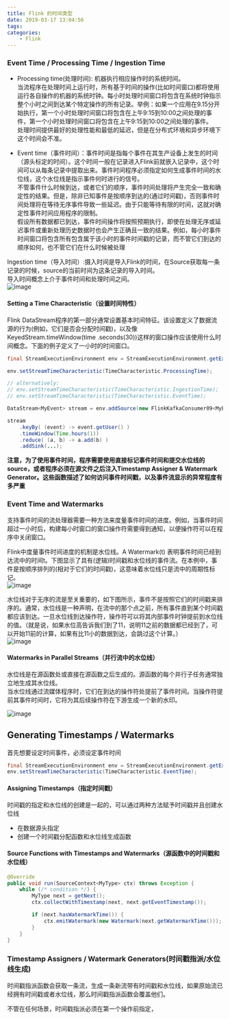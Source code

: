 ```yaml
---
title: Flink 的时间类型
date: 2019-03-17 13:04:56
tags:
categories:
	- Flink
---
```


### Event Time / Processing Time / Ingestion Time

<!--more-->
* Processing time(处理时间): 机器执行相应操作时的系统时间。     
当流程序在处理时间上运行时，所有基于时间的操作(比如时间窗口)都将使用运行各自操作的机器的系统时钟。每小时处理时间窗口将包含在系统时钟指示整个小时之间到达某个特定操作的所有记录。举例：如果一个应用在9.15分开始执行，第一个小时处理时间窗口将包含在上午9:15到10:00之间处理的事件，第一个小时处理时间窗口将包含在上午9:15到10:00之间处理的事件。     
处理时间提供最好的处理性能和最低的延迟，但是在分布式环境和异步环境下这个时间会不准。

* Event time（事件时间）：事件时间是指每个事件在其生产设备上发生的时间（源头标定的时间）。这个时间一般在记录进入Flink前就嵌入记录中，这个时间可以从每条记录中提取出来。事件时间程序必须指定如何生成事件时间的水位线，这个水位线是指示事件何时进行的信号。  
不管事件什么时候到达，或者它们的顺序，事件时间处理将产生完全一致和确定性的结果。但是，除非已知事件是按顺序到达的(通过时间戳)，否则事件时间处理将在等待无序事件导致一些延迟。由于只能等待有限的时间，这就对确定性事件时间应用程序的限制。   
假设所有数据都已到达，事件时间操作将按照预期执行，即使在处理无序或延迟事件或重新处理历史数据时也会产生正确且一致的结果。例如，每小时事件时间窗口将包含所有包含属于该小时的事件时间戳的记录，而不管它们到达的顺序如何，也不管它们在什么时候被处理

Ingestion time（导入时间）:摄入时间是导入Flink的时间，在Source获取每一条记录的时候，source的当前时间为这条记录的导入时间。  
导入时间概念上介于事件时间和处理时间之间。          
![image](https://ci.apache.org/projects/flink/flink-docs-release-1.6/fig/times_clocks.svg)

#### Setting a Time Characteristic（设置时间特性）
Flink DataStream程序的第一部分通常设置基本时间特征。该设置定义了数据流源的行为(例如，它们是否会分配时间戳)，以及像KeyedStream.timeWindow(time .seconds(30))这样的窗口操作应该使用什么时间概念。下面的例子定义了一小时的时间窗口。
```java
final StreamExecutionEnvironment env = StreamExecutionEnvironment.getExecutionEnvironment();

env.setStreamTimeCharacteristic(TimeCharacteristic.ProcessingTime);

// alternatively:
// env.setStreamTimeCharacteristic(TimeCharacteristic.IngestionTime);
// env.setStreamTimeCharacteristic(TimeCharacteristic.EventTime);

DataStream<MyEvent> stream = env.addSource(new FlinkKafkaConsumer09<MyEvent>(topic, schema, props));

stream
    .keyBy( (event) -> event.getUser() )
    .timeWindow(Time.hours(1))
    .reduce( (a, b) -> a.add(b) )
    .addSink(...);
```
**注意，为了使用事件时间，程序需要使用直接标记事件时间和提交水位线的source，或者程序必须在源文件之后注入Timestamp Assigner & Watermark Generator。这些函数描述了如何访问事件时间戳，以及事件流显示的异常程度有多严重**

### Event Time and Watermarks
支持事件时间的流处理器需要一种方法来度量事件时间的进度。例如，当事件时间超过一小时后，构建每小时窗口的窗口操作符需要得到通知，以便操作符可以在程序中关闭窗口。

Flink中度量事件时间进度的机制是水位线。A Watermark(t) 表明事件时间已经到达流中的时间t。下图显示了具有(逻辑)时间戳和水位线的事件流。在本例中，事件是按顺序排列的(相对于它们的时间戳)，这意味着水位线只是流中的周期性标记。     
![image](https://ci.apache.org/projects/flink/flink-docs-release-1.6/fig/stream_watermark_in_order.svg)

水位线对于无序的流是至关重要的，如下图所示，事件不是按照它们的时间戳来排序的。通常，水位线是一种声明，在流中的那个点之前，所有事件直到某个时间戳都应该到达。一旦水位线到达操作符，操作符可以将其内部事件时钟提前到水位线的值。（就是说，如果水位高告诉我们到了11，说明11之前的数据都已经到了，可以开始11前的计算，如果有比11小的数据到达，会跳过这个计算。）  
![image](https://ci.apache.org/projects/flink/flink-docs-release-1.6/fig/stream_watermark_out_of_order.svg)

#### Watermarks in Parallel Streams（并行流中的水位线）
水位线是在源函数处或直接在源函数之后生成的。源函数的每个并行子任务通常独立地生成其水位线。   
当水位线通过流媒体程序时，它们在到达的操作符处提前了事件时间。当操作符提前其事件时间时，它将为其后续操作符在下游生成一个新的水印。

![image](https://ci.apache.org/projects/flink/flink-docs-release-1.6/fig/parallel_streams_watermarks.svg)

## Generating Timestamps / Watermarks

首先想要设定时间事件，必须设定事件时间
```java
final StreamExecutionEnvironment env = StreamExecutionEnvironment.getExecutionEnvironment();
env.setStreamTimeCharacteristic(TimeCharacteristic.EventTime);
```

#### Assigning Timestamps（指定时间戳）

时间戳的指定和水位线的创建是一起的，可以通过两种方法赋予时间戳并且创建水位线
* 在数据源头指定
* 创建一个时间戳分配函数和水位线生成函数

#### Source Functions with Timestamps and Watermarks（源函数中的时间戳和水位线）

```java
@Override
public void run(SourceContext<MyType> ctx) throws Exception {
	while (/* condition */) {
		MyType next = getNext();
		ctx.collectWithTimestamp(next, next.getEventTimestamp());

		if (next.hasWatermarkTime()) {
			ctx.emitWatermark(new Watermark(next.getWatermarkTime()));
		}
	}
}
```


### Timestamp Assigners / Watermark Generators(时间戳指派/水位线生成)
时间戳指派函数会获取一条流，生成一条新流带有时间戳和水位线，如果原始流已经拥有时间戳或者水位线，那么时间戳指派函数会覆盖他们。

不管在任何场景，时间戳指派必须在第一个操作前指定，

